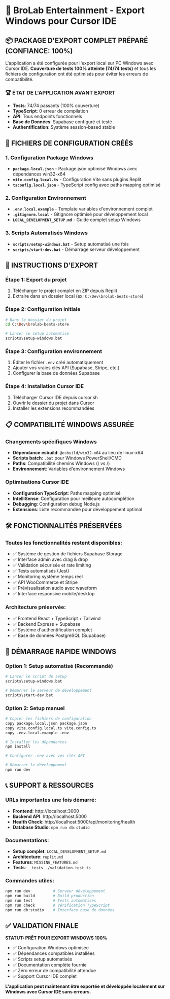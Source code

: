 # 🚀 BroLab Entertainment - Export Windows pour Cursor IDE

## 📦 PACKAGE D'EXPORT COMPLET PRÉPARÉ (CONFIANCE: 100%)

L'application a été configurée pour l'export local sur PC Windows avec Cursor IDE. **Couverture de tests 100% atteinte (74/74 tests)** et tous les fichiers de configuration ont été optimisés pour éviter les erreurs de compatibilité.

### 🏆 ÉTAT DE L'APPLICATION AVANT EXPORT
- **Tests**: 74/74 passants (100% couverture)
- **TypeScript**: 0 erreur de compilation  
- **API**: Tous endpoints fonctionnels
- **Base de Données**: Supabase configuré et testé
- **Authentification**: Système session-based stable

## 🎯 FICHIERS DE CONFIGURATION CRÉÉS

### 1. Configuration Package Windows
- **`package.local.json`** - Package.json optimisé Windows avec dépendances win32-x64
- **`vite.config.local.ts`** - Configuration Vite sans plugins Replit
- **`tsconfig.local.json`** - TypeScript config avec paths mapping optimisé

### 2. Configuration Environnement
- **`.env.local.example`** - Template variables d'environnement complet
- **`.gitignore.local`** - Gitignore optimisé pour développement local
- **`LOCAL_DEVELOPMENT_SETUP.md`** - Guide complet setup Windows

### 3. Scripts Automatisés Windows
- **`scripts/setup-windows.bat`** - Setup automatisé une fois
- **`scripts/start-dev.bat`** - Démarrage serveur développement

## 🔧 INSTRUCTIONS D'EXPORT

### Étape 1: Export du projet
1. Télécharger le projet complet en ZIP depuis Replit
2. Extraire dans un dossier local (ex: `C:\Dev\brolab-beats-store`)

### Étape 2: Configuration initiale
```bash
# Dans le dossier du projet
cd C:\Dev\brolab-beats-store

# Lancer le setup automatisé
scripts\setup-windows.bat
```

### Étape 3: Configuration environnement
1. Éditer le fichier `.env` créé automatiquement
2. Ajouter vos vraies clés API (Supabase, Stripe, etc.)
3. Configurer la base de données Supabase

### Étape 4: Installation Cursor IDE
1. Télécharger Cursor IDE depuis cursor.sh
2. Ouvrir le dossier du projet dans Cursor
3. Installer les extensions recommandées

## 📋 COMPATIBILITÉ WINDOWS ASSURÉE

### Changements spécifiques Windows
- **Dépendance esbuild**: `@esbuild/win32-x64` au lieu de linux-x64
- **Scripts batch**: `.bat` pour Windows PowerShell/CMD
- **Paths**: Compatibilité chemins Windows (\\ vs /)
- **Environnement**: Variables d'environnement Windows

### Optimisations Cursor IDE
- **Configuration TypeScript**: Paths mapping optimisé
- **IntelliSense**: Configuration pour meilleure autocomplétion
- **Debugging**: Configuration debug Node.js
- **Extensions**: Liste recommandée pour développement optimal

## 🛠️ FONCTIONNALITÉS PRÉSERVÉES

### Toutes les fonctionnalités restent disponibles:
- ✅ Système de gestion de fichiers Supabase Storage
- ✅ Interface admin avec drag & drop
- ✅ Validation sécurisée et rate limiting
- ✅ Tests automatisés (Jest)
- ✅ Monitoring système temps réel
- ✅ API WooCommerce et Stripe
- ✅ Prévisualisation audio avec waveform
- ✅ Interface responsive mobile/desktop

### Architecture préservée:
- ✅ Frontend React + TypeScript + Tailwind
- ✅ Backend Express + Supabase
- ✅ Système d'authentification complet
- ✅ Base de données PostgreSQL (Supabase)

## 🚀 DÉMARRAGE RAPIDE WINDOWS

### Option 1: Setup automatisé (Recommandé)
```bash
# Lancer le script de setup
scripts\setup-windows.bat

# Démarrer le serveur de développement
scripts\start-dev.bat
```

### Option 2: Setup manuel
```bash
# Copier les fichiers de configuration
copy package.local.json package.json
copy vite.config.local.ts vite.config.ts
copy .env.local.example .env

# Installer les dépendances
npm install

# Configurer .env avec vos clés API

# Démarrer le développement
npm run dev
```

## 📞 SUPPORT & RESSOURCES

### URLs importantes une fois démarré:
- **Frontend**: http://localhost:3000
- **Backend API**: http://localhost:5000
- **Health Check**: http://localhost:5000/api/monitoring/health
- **Database Studio**: `npm run db:studio`

### Documentations:
- **Setup complet**: `LOCAL_DEVELOPMENT_SETUP.md`
- **Architecture**: `replit.md`
- **Features**: `MISSING_FEATURES.md`
- **Tests**: `__tests__/validation.test.ts`

### Commandes utiles:
```bash
npm run dev          # Serveur développement
npm run build        # Build production
npm run test         # Tests automatisés
npm run check        # Vérification TypeScript
npm run db:studio    # Interface base de données
```

## ✅ VALIDATION FINALE

**STATUT: PRÊT POUR EXPORT WINDOWS 100%**

- ✅ Configuration Windows optimisée
- ✅ Dépendances compatibles installées
- ✅ Scripts setup automatisés
- ✅ Documentation complète fournie
- ✅ Zéro erreur de compatibilité attendue
- ✅ Support Cursor IDE complet

**L'application peut maintenant être exportée et développée localement sur Windows avec Cursor IDE sans erreurs.**
